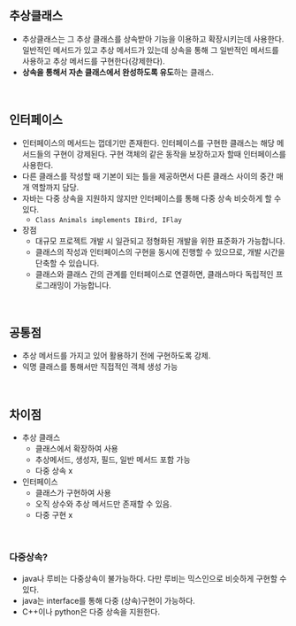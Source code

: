 ## 추상클래스
- 추상클래스는 그 추상 클래스를 상속받아 기능을 이용하고 확장시키는데 사용한다. 일반적인 메서드가 있고 추상 메서드가 있는데 상속을 통해 그 일반적인 메서드를 사용하고 추상 메서드를 구현한다(강제한다).
- **상속을 통해서 자손 클래스에서 완성하도록 유도**하는 클래스.

<br>

## 인터페이스
- 인터페이스의 메서드는 껍데기만 존재한다. 인터페이스를 구현한 클래스는 해당 메서드들의 구현이 강제된다. 구현 객체의 같은 동작을 보장하고자 할때 인터페이스를 사용한다.
- 다른 클래스를 작성할 때 기본이 되는 틀을 제공하면서 다른 클래스 사이의 중간 매개 역할까지 담당.
- 자바는 다중 상속을 지원하지 않지만 인터페이스를 통해 다중 상속 비슷하게 할 수 있다.
    - `Class Animals implements IBird, IFlay`
- 장점
    - 대규모 프로젝트 개발 시 일관되고 정형화된 개발을 위한 표준화가 가능합니다.
    - 클래스의 작성과 인터페이스의 구현을 동시에 진행할 수 있으므로, 개발 시간을 단축할 수 있습니다.
    - 클래스와 클래스 간의 관계를 인터페이스로 연결하면, 클래스마다 독립적인 프로그래밍이 가능합니다.
  

<br>    

## 공통점
- 추상 메서드를 가지고 있어 활용하기 전에 구현하도록 강제.
- 익명 클래스를 통해서만 직접적인 객체 생성 가능

<br>

## 차이점
- 추상 클래스
  - 클래스에서 확장하여 사용
  - 추상메서드, 생성자, 필드, 일반 메서드 포함 가능
  - 다중 상속 x
- 인터페이스
  - 클래스가 구현하여 사용
  - 오직 상수와 추상 메서드만 존재할 수 있음.
  - 다중 구현 x

<br>

### 다중상속?
- java나 루비는 다중상속이 불가능하다. 다만 루비는 믹스인으로 비슷하게 구현할 수 있다.
- java는 interface를 통해 다중 (상속)구현이 가능하다.
- C++이나 python은 다중 상속을 지원한다.
